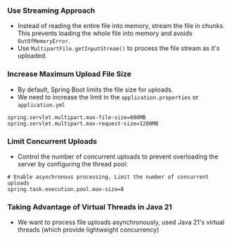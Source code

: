 ### Use Streaming Approach
* Instead of reading the entire file into memory, stream the file in chunks. This prevents loading the whole file into memory and avoids `OutOfMemoryError`.
* Use `MultipartFile.getInputStream()` to process the file stream as it's uploaded.

### Increase Maximum Upload File Size
* By default, Spring Boot limits the file size for uploads.
* We need to increase the limit in the `application.properties` or `application.yml`
```properties
spring.servlet.multipart.max-file-size=600MB
spring.servlet.multipart.max-request-size=1200MB
```

### Limit Concurrent Uploads
* Control the number of concurrent uploads to prevent overloading the server by configuring the thread pool:
```properties
# Enable asynchronous processing, Limit the number of concurrent uploads
spring.task.execution.pool.max-size=8
```

### Taking Advantage of Virtual Threads in Java 21
* We want to process file uploads asynchronously, used Java 21's virtual threads (which provide lightweight concurrency)